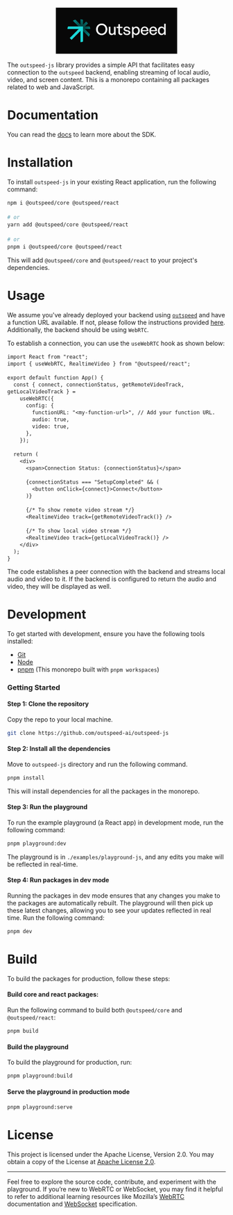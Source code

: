<p align="center">
  <a href="https://outspeed.ai" target="_blank">
    <picture>
      <source srcset="./assets/logo-white.webp" media="(prefers-color-scheme: dark)" />
      <source srcset="./assets/logo-black.webp" media="(prefers-color-scheme: light)" />
      <img src="./assets/logo.jpg" alt="Sentry" width="280">
    </picture>
  </a>
</p>

The `outspeed-js` library provides a simple API that facilitates easy connection to the `outspeed` backend, enabling streaming of local audio, video, and screen content. This is a monorepo containing all packages related to web and JavaScript.

# Documentation

You can read the [docs](http://docs.outspeed.ai/) to learn more about the SDK.

# Installation

To install `outspeed-js` in your existing React application, run the following command:

```bash
npm i @outspeed/core @outspeed/react

# or
yarn add @outspeed/core @outspeed/react

# or 
pnpm i @outspeed/core @outspeed/react
```

This will add `@outspeed/core` and `@outspeed/react` to your project's dependencies.

# Usage

We assume you've already deployed your backend using [`outspeed`](https://github.com/outspeed-ai/outspeed) and have a function URL available. If not, please follow the instructions provided [here](https://github.com/outspeed-ai/outspeed). Additionally, the backend should be using `WebRTC`.

To establish a connection, you can use the `useWebRTC` hook as shown below:

```tsx
import React from "react";
import { useWebRTC, RealtimeVideo } from "@outspeed/react";

export default function App() {
  const { connect, connectionStatus, getRemoteVideoTrack, getLocalVideoTrack } =
    useWebRTC({
      config: {
        functionURL: "<my-function-url>", // Add your function URL.
        audio: true,
        video: true,
      },
    });

  return (
    <div>
      <span>Connection Status: {connectionStatus}</span>
      
      {connectionStatus === "SetupCompleted" && (
        <button onClick={connect}>Connect</button>
      )}

      {/* To show remote video stream */}
      <RealtimeVideo track={getRemoteVideoTrack()} />
      
      {/* To show local video stream */}
      <RealtimeVideo track={getLocalVideoTrack()} />
    </div>
  );
}
```

The code establishes a peer connection with the backend and streams local audio and video to it. If the backend is configured to return the audio and video, they will be displayed as well.


# Development

To get started with development, ensure you have the following tools installed:

- [Git](https://git-scm.com/downloads)
- [Node](https://nodejs.org/en/download/package-manager)
- [pnpm](https://pnpm.io/installation) (This monorepo built with `pnpm workspaces`)

### Getting Started

#### Step 1: Clone the repository

Copy the repo to your local machine.

```bash
git clone https://github.com/outspeed-ai/outspeed-js
```

#### Step 2: Install all the dependencies

Move to `outspeed-js` directory and run the following command.

```bash
pnpm install
```

This will install dependencies for all the packages in the monorepo.


#### Step 3: Run the playground

To run the example playground (a React app) in development mode, run the following command:

```bash
pnpm playground:dev
```

The playground is in `./examples/playground-js`, and any edits you make will be reflected in real-time.

#### Step 4: Run packages in dev mode

Running the packages in dev mode ensures that any changes you make to the packages are automatically rebuilt. The playground will then pick up these latest changes, allowing you to see your updates reflected in real time. Run the following command:

```bash
pnpm dev
```

# Build

To build the packages for production, follow these steps:

#### Build core and react packages:

Run the following command to build both `@outspeed/core` and `@outspeed/react`:

```bash
pnpm build
```

#### Build the playground

To build the playground for production, run:

```bash
pnpm playground:build
```

#### Serve the playground in production mode

```bash
pnpm playground:serve
```

# License

This project is licensed under the Apache License, Version 2.0. You may obtain a copy of the License at [Apache License 2.0](https://www.apache.org/licenses/LICENSE-2.0).


---

Feel free to explore the source code, contribute, and experiment with the playground. If you’re new to WebRTC or WebSocket, you may find it helpful to refer to additional learning resources like Mozilla’s [WebRTC](https://developer.mozilla.org/en-US/docs/Web/API/WebRTC_API) documentation and [WebSocket](https://developer.mozilla.org/en-US/docs/Web/API/WebSocket) specification.




